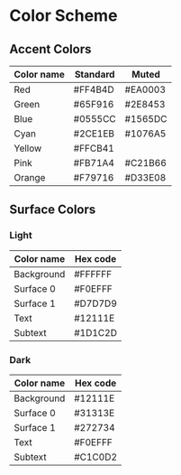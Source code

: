 # Color Scheme

## Accent Colors

| Color name  | Standard | Muted   | 
|-------------|----------|---------|
| Red         | #FF4B4D  | #EA0003 |
| Green       | #65F916  | #2E8453 |
| Blue        | #0555CC  | #1565DC |
| Cyan        | #2CE1EB  | #1076A5 |
| Yellow      | #FFCB41  |         |
| Pink        | #FB71A4  | #C21B66 |
| Orange      | #F79716  | #D33E08 |

## Surface Colors

### Light

| Color name  | Hex code  |
|-------------|-----------|
| Background  | #FFFFFF   |
| Surface 0   | #F0EFFF   |
| Surface 1   | #D7D7D9   |
| Text        | #12111E   |
| Subtext     | #1D1C2D   |


### Dark

| Color name  | Hex code  |
|-------------|-----------|
| Background  | #12111E   |
| Surface 0   | #31313E   |
| Surface 1   | #272734   |
| Text        | #F0EFFF   |
| Subtext     | #C1C0D2   |



